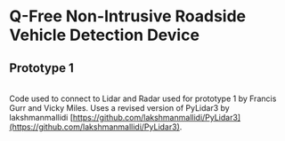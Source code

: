 # Q-Free Non-Intrusive Roadside Vehicle Detection Device
## Prototype 1
<br />Code used to connect to Lidar and Radar used for prototype 1 by Francis Gurr and Vicky Miles. Uses a revised version of PyLidar3 by lakshmanmallidi [https://github.com/lakshmanmallidi/PyLidar3](https://github.com/lakshmanmallidi/PyLidar3).
